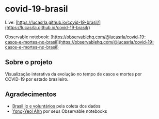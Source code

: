 # covid-19-brasil

Live: [https://lucasrla.github.io/covid-19-brasil/](https://lucasrla.github.io/covid-19-brasil/)

Observable notebook: [https://observablehq.com/@lucasrla/covid-19-casos-e-mortes-no-brasil](https://observablehq.com/@lucasrla/covid-19-casos-e-mortes-no-brasil)

## Sobre o projeto

Visualização interativa da evolução no tempo de casos e mortes por COVID-19 por estado brasileiro.

## Agradecimentos

- [Brasil.io e voluntários](https://data.brasil.io/dataset/covid19/_meta/list.html) pela coleta dos dados
- [Yong-Yeol Ahn](https://observablehq.com/@yy) por seus Observable notebooks
